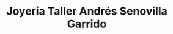 ---
title: "Joyería Taller Andrés Senovilla Garrido"
url: /portillo/joyeria-taller-andres-senovilla-garrido/
shop: Schmuck
---